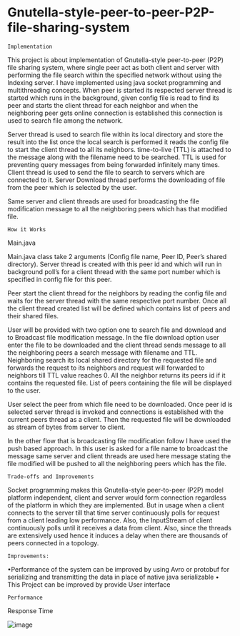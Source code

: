 # Gnutella-style-peer-to-peer-P2P-file-sharing-system

    Implementation 

  This project is about implementation of Gnutella-style peer-to-peer (P2P) file sharing system, where single peer act as both client and server with performing the file search within the specified network without using the Indexing server. I have implemented using java socket programming and multithreading concepts. When peer is started its respected server thread is started which runs in the background, given config file is read to find its peer and starts the client thread for each neighbor and when the neighboring peer gets online connection is established this connection is used to search file among the network.
	
 Server thread is used to search file within its local directory and store the result into the list once the local search is performed it reads the config file to start the client thread to all its neighbors. time-to-live (TTL) is attached to the message along with the filename need to be searched. TTL is used for preventing query messages from being forwarded infinitely many times. Client thread is used to send the file to search to servers which are connected to it. Server Download thread performs the downloading of file from the peer which is selected by the user.
	
  Same server and client threads are used for broadcasting the file modification message to all the neighboring peers which has that modified file.

    How it Works

Main.java

Main.java class take 2 arguments (Config file name, Peer ID, Peer’s shared directory). Server thread is created with this peer id and which will run in background poll’s for a client thread with the same port number which is specified in config file for this peer.

Peer start the client thread for the neighbors by reading the config file and waits for the server thread with the same respective port number. Once all the client thread created list will be defined which contains list of peers and their shared files.

User will be provided with two option one to search file and download and to Broadcast file modification message. In the file download option user enter the file to be downloaded and the client thread sends message to all the neighboring peers a search message with filename and TTL. Neighboring search its local shared directory for the requested file and forwards the request to its neighbors and request will forwarded to neighbors till TTL value reaches 0. All the neighbor returns its peers id if it contains the requested file. List of peers containing the file will be displayed to the user.

User select the peer from which file need to be downloaded. Once peer id is selected server thread is invoked and connections is established with the current peers thread as a client. Then the requested file will be downloaded as stream of bytes from server to client.
  
In the other flow that is broadcasting file modification follow I have used the push based approach. In this user is asked for a file name to broadcast the message same server and client threads are used here message stating the file modified will be pushed to all the neighboring peers which has the file.

    Trade-offs and Improvements

Socket programming makes this Gnutella-style peer-to-peer (P2P) model platform independent, client and server would form connection regardless of the platform in which they are implemented. But in usage when a client connects to the server till that time server continuously polls for request from a client leading low performance.  Also, the InputStream of client continuously polls until it receives a data from client.  Also, since the threads are extensively used hence it induces a delay when there are thousands of peers connected in a topology.

    Improvements: 

•Performance of the system can be improved by using Avro or protobuf for serializing and transmitting the data in place of native java serializable
• This Project can be improved by provide User interface 

    Performance

Response Time


![image](https://user-images.githubusercontent.com/22176809/35885572-e9bf1454-0b53-11e8-8f4d-504c2a8f1f82.png)



 
